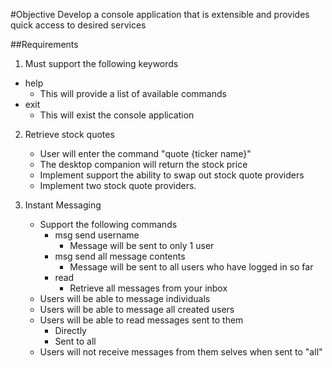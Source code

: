 #Objective
Develop a console application that is extensible and provides quick access to desired services

##Requirements
1. Must support the following keywords
  - help
    - This will provide a list of available commands
  - exit
    - This will exist the console application

2. Retrieve stock quotes
    - User will enter the command "quote {ticker name}" 
    - The desktop companion  will return the stock price
    - Implement support the ability to swap out stock quote providers
    - Implement two stock quote providers. 

3. Instant Messaging
    - Support the following commands
      - msg send username 
        - Message will be sent to only 1 user
      - msg send all message contents
        - Message will be sent to all users who have logged in so far
      - read 
        - Retrieve all messages from your inbox
    - Users will be able to message individuals
    - Users will be able to message all created users
    - Users will be able to read messages sent to them
      - Directly
      - Sent to all
    - Users will not receive messages from them selves when sent to  "all"
